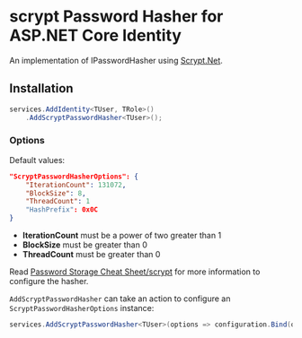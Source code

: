 ﻿# scrypt Password Hasher for ASP.NET Core Identity

An implementation of IPasswordHasher<TUser> using [Scrypt.Net](https://github.com/viniciuschiele/scrypt/).

## Installation

```csharp
services.AddIdentity<TUser, TRole>()
    .AddScryptPasswordHasher<TUser>();
```

### Options

Default values:

``` json
"ScryptPasswordHasherOptions": {
    "IterationCount": 131072,
    "BlockSize": 8,
    "ThreadCount": 1
    "HashPrefix": 0x0C
}
```

- **IterationCount** must be a power of two greater than 1
- **BlockSize** must be greater than 0
- **ThreadCount** must be greater than 0

Read [Password Storage Cheat Sheet/scrypt](https://cheatsheetseries.owasp.org/cheatsheets/Password_Storage_Cheat_Sheet.html#scrypt) for more information to configure the hasher.

`AddScryptPasswordHasher` can take an action to configure an `ScryptPasswordHasherOptions` instance:

```cs
services.AddScryptPasswordHasher<TUser>(options => configuration.Bind(options));
```

